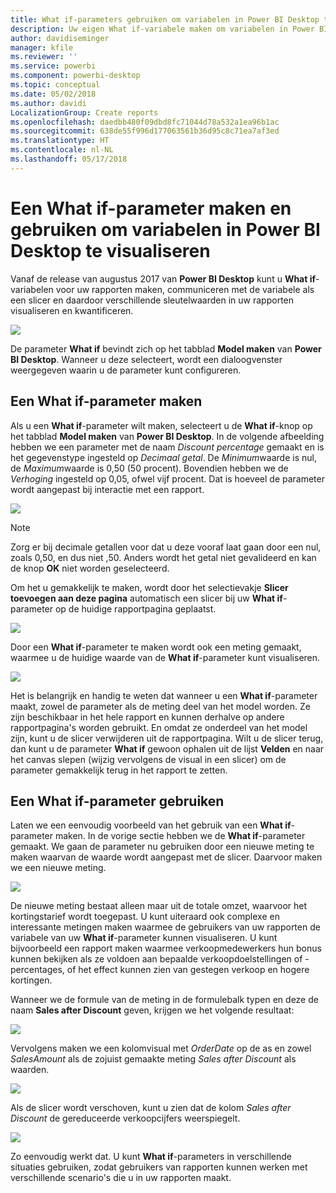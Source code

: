 ```yaml
---
title: What if-parameters gebruiken om variabelen in Power BI Desktop te visualiseren
description: Uw eigen What if-variabele maken om variabelen in Power BI-rapporten voor te stellen en te visualiseren
author: davidiseminger
manager: kfile
ms.reviewer: ''
ms.service: powerbi
ms.component: powerbi-desktop
ms.topic: conceptual
ms.date: 05/02/2018
ms.author: davidi
LocalizationGroup: Create reports
ms.openlocfilehash: daedbb480f09dbd8fc71044d78a532a1ea96b1ac
ms.sourcegitcommit: 638de55f996d177063561b36d95c8c71ea7af3ed
ms.translationtype: HT
ms.contentlocale: nl-NL
ms.lasthandoff: 05/17/2018
---
```

# <a name="create-and-use-a-what-if-parameter-to-visualize-variables-in-power-bi-desktop"></a>Een What if-parameter maken en gebruiken om variabelen in Power BI Desktop te visualiseren
Vanaf de release van augustus 2017 van **Power BI Desktop** kunt u **What if**-variabelen voor uw rapporten maken, communiceren met de variabele als een slicer en daardoor verschillende sleutelwaarden in uw rapporten visualiseren en kwantificeren.

![](media/desktop-what-if/what-if_01.png)

De parameter **What if** bevindt zich op het tabblad **Model maken** van **Power BI Desktop**. Wanneer u deze selecteert, wordt een dialoogvenster weergegeven waarin u de parameter kunt configureren.

## <a name="creating-a-what-if-parameter"></a>Een What if-parameter maken
Als u een **What if**-parameter wilt maken, selecteert u de **What if**-knop op het tabblad **Model maken** van **Power BI Desktop**. In de volgende afbeelding hebben we een parameter met de naam *Discount percentage* gemaakt en is het gegevenstype ingesteld op *Decimaal getal*. De *Minimum*waarde is nul, de *Maximum*waarde is 0,50 (50 procent). Bovendien hebben we de *Verhoging* ingesteld op 0,05, ofwel vijf procent. Dat is hoeveel de parameter wordt aangepast bij interactie met een rapport.

![](media/desktop-what-if/what-if_02.png)

> [!NOTE]
> Zorg er bij decimale getallen voor dat u deze vooraf laat gaan door een nul, zoals 0,50, en dus niet ,50. Anders wordt het getal niet gevalideerd en kan de knop **OK** niet worden geselecteerd.
> 
> 

Om het u gemakkelijk te maken, wordt door het selectievakje **Slicer toevoegen aan deze pagina** automatisch een slicer bij uw **What if**-parameter op de huidige rapportpagina geplaatst.

![](media/desktop-what-if/what-if_03.png)

Door een **What if**-parameter te maken wordt ook een meting gemaakt, waarmee u de huidige waarde van de **What if**-parameter kunt visualiseren.

![](media/desktop-what-if/what-if_04.png)

Het is belangrijk en handig te weten dat wanneer u een **What if**-parameter maakt, zowel de parameter als de meting deel van het model worden. Ze zijn beschikbaar in het hele rapport en kunnen derhalve op andere rapportpagina's worden gebruikt. En omdat ze onderdeel van het model zijn, kunt u de slicer verwijderen uit de rapportpagina. Wilt u de slicer terug, dan kunt u de parameter **What if** gewoon ophalen uit de lijst **Velden** en naar het canvas slepen (wijzig vervolgens de visual in een slicer) om de parameter gemakkelijk terug in het rapport te zetten.

## <a name="using-a-what-if-parameter"></a>Een What if-parameter gebruiken
Laten we een eenvoudig voorbeeld van het gebruik van een **What if**-parameter maken. In de vorige sectie hebben we de **What if**-parameter gemaakt. We gaan de parameter nu gebruiken door een nieuwe meting te maken waarvan de waarde wordt aangepast met de slicer. Daarvoor maken we een nieuwe meting.

![](media/desktop-what-if/what-if_05.png)

De nieuwe meting bestaat alleen maar uit de totale omzet, waarvoor het kortingstarief wordt toegepast. U kunt uiteraard ook complexe en interessante metingen maken waarmee de gebruikers van uw rapporten de variabele van uw **What if**-parameter kunnen visualiseren. U kunt bijvoorbeeld een rapport maken waarmee verkoopmedewerkers hun bonus kunnen bekijken als ze voldoen aan bepaalde verkoopdoelstellingen of -percentages, of het effect kunnen zien van gestegen verkoop en hogere kortingen.

Wanneer we de formule van de meting in de formulebalk typen en deze de naam **Sales after Discount** geven, krijgen we het volgende resultaat:

![](media/desktop-what-if/what-if_06.png)

Vervolgens maken we een kolomvisual met *OrderDate* op de as en zowel *SalesAmount* als de zojuist gemaakte meting *Sales after Discount* als waarden.

![](media/desktop-what-if/what-if_07.png)

Als de slicer wordt verschoven, kunt u zien dat de kolom *Sales after Discount* de gereduceerde verkoopcijfers weerspiegelt.

![](media/desktop-what-if/what-if_08.png)

Zo eenvoudig werkt dat. U kunt **What if**-parameters in verschillende situaties gebruiken, zodat gebruikers van rapporten kunnen werken met verschillende scenario's die u in uw rapporten maakt.

